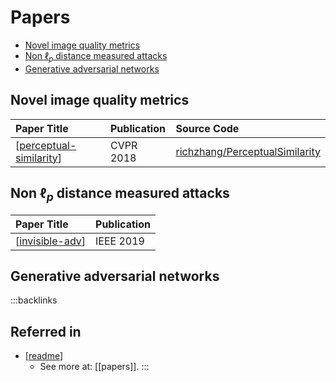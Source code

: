 # Papers

- [Novel image quality metrics](#novel-image-quality-metrics)
- [Non $\ell_p$ distance measured attacks](#non-ell_p-distance-measured-attacks)
- [Generative adversarial networks](#generative-adversarial-networks)

## Novel image quality metrics

| Paper Title               | Publication | Source Code                                                                         |
| :------------------------ | :---------- | :---------------------------------------------------------------------------------- |
| [[perceptual-similarity]] | CVPR 2018   | [richzhang/PerceptualSimilarity](https://github.com/richzhang/PerceptualSimilarity) |

## Non $\ell_p$ distance measured attacks

| Paper Title       | Publication |
| :---------------- | :---------- |
| [[invisible-adv]] | IEEE 2019   |

## Generative adversarial networks

:::backlinks
## Referred in
* [[readme]]
	* See more at: [[papers]].
:::

[//begin]: # "Autogenerated link references for markdown compatibility"
[perceptual-similarity]: perceptual-similarity.md "Perceptual Similarity"
[invisible-adv]: invisible-adv.md "Invisible Adversarial Attack"
[readme]: readme.md "🔬 Spencer's Wiki"
[//end]: # "Autogenerated link references"
